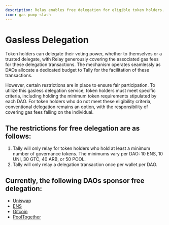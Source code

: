```yaml
---
description: Relay enables free delegation for eligible token holders.
icon: gas-pump-slash
---
```


# Gasless Delegation

Token holders can delegate their voting power, whether to themselves or a trusted delegate, with Relay generously covering the associated gas fees for these delegation transactions. The mechanism operates seamlessly as DAOs allocate a dedicated budget to Tally for the facilitation of these transactions.

However, certain restrictions are in place to ensure fair participation. To utilize this gasless delegation service, token holders must meet specific criteria, including holding the minimum token requirements stipulated by each DAO. For token holders who do not meet these eligibility criteria, conventional delegation remains an option, with the responsibility of covering gas fees falling on the individual.

## **The restrictions for free delegation are as follows:**

1. Tally will only relay for token holders who hold at least a minimum number of governance tokens. The minimums vary per DAO: 10 ENS, 10 UNI, 30 GTC, 40 ARB, or 50 POOL.
2. Tally will only relay a delegation transaction once per wallet per DAO.

## Currently, the following DAOs sponsor free delegation: <a href="#currently-the-following-daos-sponsor-free-delegation" id="currently-the-following-daos-sponsor-free-delegation"></a>

* ​[Uniswap](https://www.tally.xyz/gov/uniswap)​
* ​[ENS](https://www.tally.xyz/gov/ens)​
* ​[Gitcoin](https://www.tally.xyz/gov/gitcoin)​
* ​[PoolTogether](https://www.tally.xyz/gov/pooltogether)
